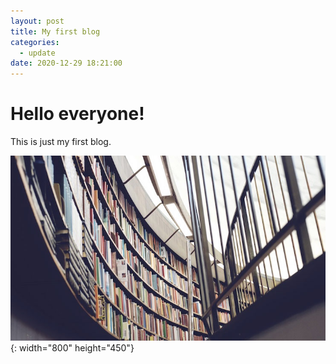 ```yaml
---
layout: post
title: My first blog
categories:
  - update
date: 2020-12-29 18:21:00
---
```


# Hello everyone\!

This is just my first blog.

![](/images/fulls/03.jpg){: width="800" height="450"}
